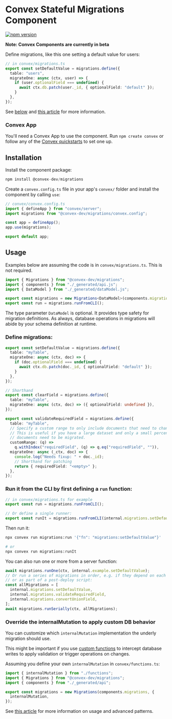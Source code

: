 # Convex Stateful Migrations Component

[![npm version](https://badge.fury.io/js/@convex-dev%2Fmigrations.svg)](https://badge.fury.io/js/@convex-dev%2Fmigrations)

**Note: Convex Components are currently in beta**

<!-- START: Include on https://convex.dev/components -->

Define migrations, like this one setting a default value for users:

```ts
// in convex/migrations.ts
export const setDefaultValue = migrations.define({
  table: "users",
  migrateOne: async (ctx, user) => {
    if (user.optionalField === undefined) {
      await ctx.db.patch(user._id, { optionalField: "default" });
    }
  },
});
```

See [below](#usage) and [this article](https://stack.convex.dev/migrating-data-with-mutations) for more information.

### Convex App

You'll need a Convex App to use the component. Run `npm create convex` or
follow any of the [Convex quickstarts](https://docs.convex.dev/home) to set one up.

## Installation

Install the component package:

```ts
npm install @convex-dev/migrations
```

Create a `convex.config.ts` file in your app's `convex/` folder and install the component by calling `use`:

```ts
// convex/convex.config.ts
import { defineApp } from "convex/server";
import migrations from "@convex-dev/migrations/convex.config";

const app = defineApp();
app.use(migrations);

export default app;
```

## Usage

Examples below are assuming the code is in `convex/migrations.ts`.
This is not required.

```ts
import { Migrations } from "@convex-dev/migrations";
import { components } from "./_generated/api.js";
import { DataModel } from "./_generated/dataModel.js";

export const migrations = new Migrations<DataModel>(components.migrations);
export const run = migrations.runFromCLI();
```

The type parameter `DataModel` is optional. It provides type safety for migration definitions.
As always, database operations in migrations will abide by your schema definition at runtime.

### Define migrations:

```ts
export const setDefaultValue = migrations.define({
  table: "myTable",
  migrateOne: async (ctx, doc) => {
    if (doc.optionalField === undefined) {
      await ctx.db.patch(doc._id, { optionalField: "default" });
    }
  },
});

// Shorthand
export const clearField = migrations.define({
  table: "myTable",
  migrateOne: async (ctx, doc) => ({ optionalField: undefined }),
});

export const validateRequiredField = migrations.define({
  table: "myTable",
  // Specify a custom range to only include documents that need to change.
  // This is useful if you have a large dataset and only a small percentage of
  // documents need to be migrated.
  customRange: (q) =>
    q.withIndex("requiredField", (q) => q.eq("requiredField", "")),
  migrateOne: async (_ctx, doc) => {
    console.log("Needs fixup: " + doc._id);
    // Shorthand for patching
    return { requiredField: "<empty>" };
  },
});
```

### Run it from the CLI by first defining a `run` function:

```ts
// in convex/migrations.ts for example
export const run = migrations.runFromCLI();

// Or define a single runner:
export const runIt = migrations.runFromCLI(internal.migrations.setDefaultValue);
```

Then run it:

```sh
npx convex run migrations:run '{"fn": "migrations:setDefaultValue"}'

# or
npx convex run migrations:runIt
```

You can also run one or more from a server function:

```ts
await migrations.runOne(ctx, internal.example.setDefaultValue);
// Or run a series of migrations in order, e.g. if they depend on each other
// or as part of a post-deploy script:
const allMigrations = [
  internal.migrations.setDefaultValue,
  internal.migrations.validateRequiredField,
  internal.migrations.convertUnionField,
];
await migrations.runSerially(ctx, allMigrations);
```

### Override the internalMutation to apply custom DB behavior

You can customize which `internalMutation` implementation the underly migration should use.

This might be important if you use [custom functions](https://stack.convex.dev/custom-functions)
to intercept database writes to apply validation or trigger operations on changes.

Assuming you define your own `internalMutation` in `convex/functions.ts`:

```ts
import { internalMutation } from "./functions";
import { Migrations } from "@convex-dev/migrations";
import { components } from "./_generated/api";

export const migrations = new Migrations(components.migrations, {
  internalMutation,
});
```

See [this article](https://stack.convex.dev/migrating-data-with-mutations)
for more information on usage and advanced patterns.

<!-- END: Include on https://convex.dev/components -->
